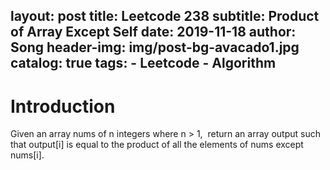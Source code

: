 layout:     post
title:      Leetcode 238
subtitle:   Product of Array Except Self
date:       2019-11-18
author:     Song
header-img: img/post-bg-avacado1.jpg
catalog: true
tags:
    - Leetcode
    - Algorithm
---

# Introduction
Given an array nums of n integers where n > 1,  return an array output such that output[i] is equal to the product of all the elements of nums except nums[i].


